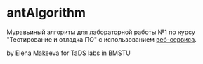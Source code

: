 # antAlgorithm
Муравьиный алгоритм для лабораторной работы №1 по курсу "Тестирование и отладка ПО" с использованием [веб-сервиса](https://github.com/ImpudentPenguin/graphLogic).

by Elena Makeeva for TaDS labs in BMSTU

